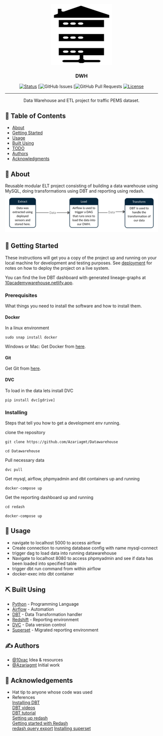 <p align="center">
  <a href="" rel="noopener">
 <img width=200px height=200px src="./static/Logo.png" alt="Project logo"></a>
</p>

<h3 align="center">DWH</h3>

<div align="center">

[![Status](https://img.shields.io/badge/status-active-success.svg)]()
[![GitHub Issues](https://img.shields.io/github/issues/Azariagmt/Datawarehouse)
[![GitHub Pull Requests](https://img.shields.io/github/issues-pr/Azariagmt/Datawarehouse)
[![License](https://img.shields.io/badge/license-MIT-blue.svg)](/LICENSE)

</div>

---

<p align="center"> Data Warehouse and ETL project for traffic PEMS dataset.
    <br> 
</p>

## 📝 Table of Contents

- [About](#about)
- [Getting Started](#getting_started)
- [Usage](#usage)
- [Built Using](#built_using)
- [TODO](./TODO.md)
- [Authors](#authors)
- [Acknowledgments](#acknowledgement)

## 🧐 About <a name = "about"></a>

Reusable modular ELT project consisting of building a data warehouse using MySQL, doing transformations using DBT and reporting using redash.
![ELT diagram](./static/ELT.png)

## 🏁 Getting Started <a name = "getting_started"></a>

These instructions will get you a copy of the project up and running on your local machine for development and testing purposes. See [deployment](#deployment) for notes on how to deploy the project on a live system.

You can find the live DBT dashboard with generated lineage-graphs at [10academywarehouse.netlify.app](https://10academywarehouse.netlify.app/#!/overview).

### Prerequisites

What things you need to install the software and how to install them.
<br>

#### Docker
In a linux environment
```
sudo snap install docker
```
Windows or Mac: Get Docker from [here](https://docs.docker.com/get-docker/).

#### Git
Get Git from [here](https://git-scm.com/downloads).

#### DVC
To load in the data lets install DVC
```
pip install dvc[gdrive]
```

### Installing

Steps that tell you how to get a development env running.

clone the repository
```
git clone https://github.com/Azariagmt/Datawarehouse
```
```
cd Datawarehouse
```
Pull necessary data
```
dvc pull
```
Get mysql, airflow, phpmyadmin and dbt containers up and running
```
docker-compose up
```
Get the reporting dashboard up and running
```
cd redash
```
```
docker-compose up
```


<!-- 

  cd data
  dvc pull

And repeat

```
until finished
```

End with an example of getting some data out of the system or using it for a little demo.

## 🔧 Running the tests <a name = "tests"></a>

Explain how to run the automated tests for this system.

### Break down into end to end tests

Explain what these tests test and why

```
Give an example
```

### And coding style tests

Explain what these tests test and why

```
Give an example
``` -->

## 🎈 Usage <a name="usage"></a>

* navigate to localhost 5000 to access airflow
* Create connection to running database config with name mysql-connect
* trigger dag to load data into running datawarehouse
* Navigate to localhost 8080 to access phpmyadmin and see if data has been loaded into specified table
* trigger dbt run command from within airflow
* docker-exec into dbt container


## ⛏️ Built Using <a name = "built_using"></a>

- [Python](https://www.python.org/) - Programming Language
- [Airflow](https://airflow.apache.org/) - Automation
- [DBT](https://www.getdbt.com/) - Data Transformation handler
- [Redshift](https://redash.io/) - Reporting environment
- [DVC](https://dvc.org/) - Data version control
- [Superset](https://superset.apache.org/) - Migrated reporting environment

## ✍️ Authors <a name = "authors"></a>
- [@10xac](https://github.com/10xac) Idea & resources
- [@Azariagmt](https://github.com/Azariagmt) Initial work

## 🎉 Acknowledgements <a name = "acknowledgement"></a>

- Hat tip to anyone whose code was used
- References  
[Installing DBT](https://docs.getdbt.com/dbt-cli/installation/#pip)  
[DBT videos](https://www.youtube.com/playlist?list=PLy4OcwImJzBLJzLYxpxaPUmCWp8j1esvT)  
[DBT tutorial](https://www.startdataengineering.com/post/dbt-data-build-tool-tutorial/)  
[Setting up redash](https://medium.com/@ikishan/creating-a-new-age-dashboard-with-self-hosted-open-source-redash-41e91434390)  
[Getting started with Redash](https://www.youtube.com/watch?v=Yn3_QDk2qQM&t=10s)  
[redash query export](https://gist.github.com/arikfr/598590356c4da18be976)
[Installing superset](https://superset.apache.org/docs/installation/installing-superset-using-docker-compose)
[](https://stackoverflow.com/q/49194719/13011799)
